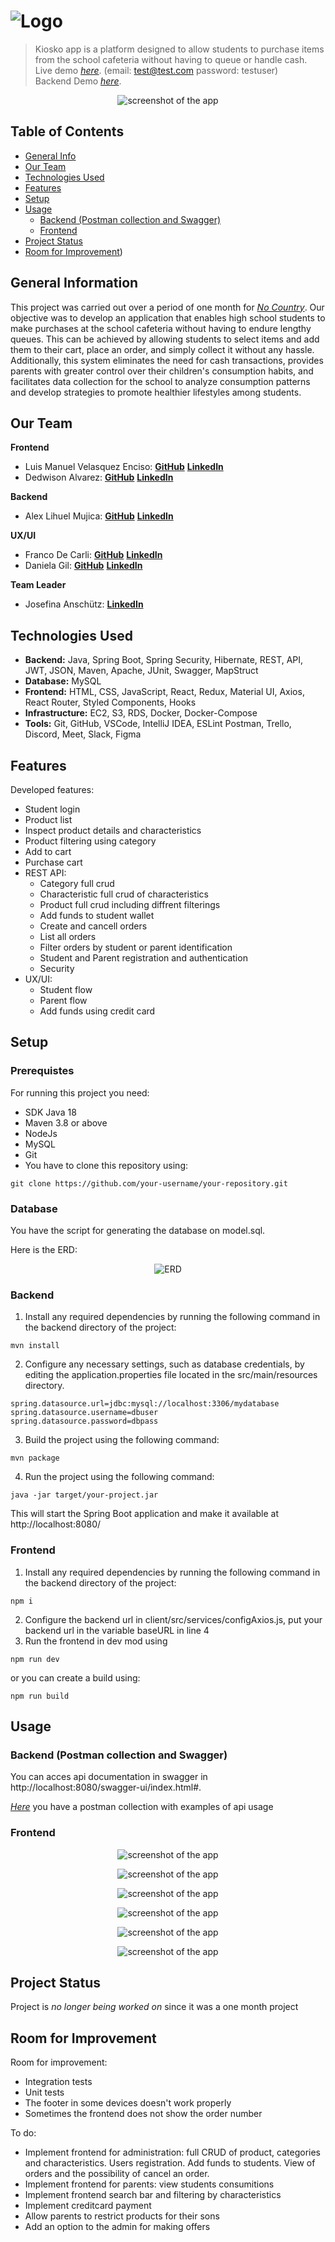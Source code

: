 # ![Logo](./img/Group.png)

> Kiosko app is a platform designed to allow students to purchase items from the school cafeteria without having to queue or handle cash.
> Live demo [_here_](https://www.example.com). (email: test@test.com password: testuser)  
> Backend Demo [_here_](https://www.example.com).

<p align="center">
  <img src="https://github.com/No-Country/C9-24T-JavaReact/blob/main/img/inicio.png" alt="screenshot of the app"/>
</p>

## Table of Contents
* [General Info](#general-information)
* [Our Team](#our-team)
* [Technologies Used](#technologies-used)
* [Features](#features)
* [Setup](#setup)
* [Usage](#usage)
  * [Backend (Postman collection and Swagger)](#backend-postman-collection-and-swagger)
  * [Frontend](#frontend-1)
* [Project Status](#project-status)
* [Room for Improvement](#room-for-improvement))

## General Information
This project was carried out over a period of one month for [_No Country_](https://www.nocountry.tech/perfilesit). Our objective was to develop an application that enables high school students to make purchases at the school cafeteria without having to endure lengthy queues. This can be achieved by allowing students to select items and add them to their cart, place an order, and simply collect it without any hassle. Additionally, this system eliminates the need for cash transactions, provides parents with greater control over their children's consumption habits, and facilitates data collection for the school to analyze consumption patterns and develop strategies to promote healthier lifestyles among students.

## Our Team
**Frontend**
- Luis Manuel Velasquez Enciso: [**GitHub**](https://github.com/luisvelark) [**LinkedIn**](https://www.linkedin.com/in/luisvelark)
- Dedwison Alvarez: [**GitHub**](https://github.com/dedwison) [**LinkedIn**](https://www.linkedin.com/in/dedwison)

**Backend**
- Alex Lihuel Mujica: [**GitHub**](https://github.com/LihuelMujica) [**LinkedIn**](https://www.linkedin.com/in/lihuelmujica)

**UX/UI**
- Franco De Carli: [**GitHub**](https://www.example.com) [**LinkedIn**](https://www.example.com)
- Daniela Gil: [**GitHub**](https://www.example.com) [**LinkedIn**](https://www.example.com)

**Team Leader**
- Josefina Anschütz: [**LinkedIn**](https://www.linkedin.com/in/josefina-anschutz/)

## Technologies Used
- **Backend:** Java, Spring Boot, Spring Security, Hibernate, REST, API, JWT, JSON, Maven, Apache, JUnit, Swagger, MapStruct
- **Database:** MySQL
- **Frontend:** HTML, CSS, JavaScript, React, Redux, Material UI, Axios, React Router, Styled Components, Hooks
- **Infrastructure:** EC2, S3, RDS, Docker, Docker-Compose
- **Tools:** Git, GitHub, VSCode, IntelliJ IDEA, ESLint Postman, Trello, Discord, Meet, Slack, Figma

## Features
Developed features:

- Student login
- Product list
- Inspect product details and characteristics
- Product filtering using category
- Add to cart
- Purchase cart
- REST API:
  - Category full crud
  - Characteristic full crud of characteristics
  - Product full crud including diffrent filterings
  - Add funds to student wallet
  - Create and cancell orders
  - List all orders
  - Filter orders by student or parent identification 
  - Student and Parent registration and authentication
  - Security
- UX/UI:
  - Student flow
  - Parent flow
  - Add funds using credit card 
 
## Setup
### Prerequistes
For running this project you need:
- SDK Java 18
- Maven 3.8 or above
- NodeJs
- MySQL
- Git
- You have to clone this repository using: 
```console
git clone https://github.com/your-username/your-repository.git
```
### Database
You have the script for generating the database on model.sql. 

Here is the ERD: 
<p align="center">
  <img src="https://github.com/No-Country/C9-24T-JavaReact/blob/main/img/ERD.png" alt="ERD"/>
</p>

### Backend
1. Install any required dependencies by running the following command in the backend directory of the project:
```console
mvn install
```
2. Configure any necessary settings, such as database credentials, by editing the application.properties file located in the src/main/resources directory.
```console
spring.datasource.url=jdbc:mysql://localhost:3306/mydatabase
spring.datasource.username=dbuser
spring.datasource.password=dbpass
```
3. Build the project using the following command:
```console
mvn package
```
4. Run the project using the following command:
```console
java -jar target/your-project.jar
```

This will start the Spring Boot application and make it available at http://localhost:8080/

### Frontend
1. Install any required dependencies by running the following command in the backend directory of the project:
```console
npm i
```
2. Configure the backend url in client/src/services/configAxios.js, put your backend url in the variable baseURL in line 4
3. Run the frontend in dev mod using
```console
npm run dev
```
or you can create a build using:
```console
npm run build
```
## Usage

### Backend (Postman collection and Swagger)
You can acces api documentation in swagger in http://localhost:8080/swagger-ui/index.html#.

[_Here_](https://elements.getpostman.com/redirect?entityId=18775030-f492f3cd-2492-4dac-9182-a3eebfb888c1&entityType=collection) you have a postman collection with examples of api usage

### Frontend
<p align="center">
  <img src="https://github.com/No-Country/C9-24T-JavaReact/blob/main/img/userflow1.png" alt="screenshot of the app"/>
</p>
<p align="center">
  <img src="https://github.com/No-Country/C9-24T-JavaReact/blob/main/img/userflow2.png" alt="screenshot of the app"/>
</p>
<p align="center">
  <img src="https://github.com/No-Country/C9-24T-JavaReact/blob/main/img/userflow3.png" alt="screenshot of the app"/>
</p>
<p align="center">
  <img src="https://github.com/No-Country/C9-24T-JavaReact/blob/main/img/userflow4.png" alt="screenshot of the app"/>
</p>
<p align="center">
  <img src="https://github.com/No-Country/C9-24T-JavaReact/blob/main/img/userflow5.png" alt="screenshot of the app"/>
</p>
<p align="center">
  <img src="https://github.com/No-Country/C9-24T-JavaReact/blob/main/img/userflow6.png" alt="screenshot of the app"/>
</p>


## Project Status

Project is _no longer being worked on_ since it was a one month project

## Room for Improvement
Room for improvement:
- Integration tests
- Unit tests
- The footer in some devices doesn't work properly
- Sometimes the frontend does not show the order number

To do: 
- Implement frontend for administration: full CRUD of product, categories and characteristics. Users registration. Add funds to students. View of orders and the possibility of cancel an order.
- Implement frontend for parents: view students consumitions
- Implement frontend search bar and filtering by characteristics
- Implement creditcard payment
- Allow parents to restrict products for their sons
- Add an option to the admin for making offers
